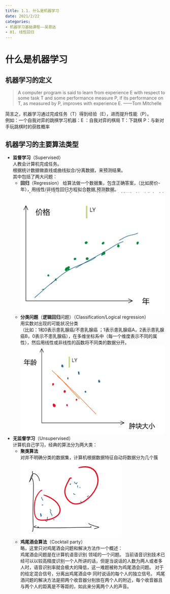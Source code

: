 ```yaml
---
title: 1.1. 什么是机器学习
date: 2021/2/22
categories: 
- 机器学习基础课程——吴恩达
- 01. 线性回归
---
```

# 什么是机器学习
## 机器学习的定义
> A computer  program is said to learn from experience E with respect to some task T and some performance measure P, if its performance on T, as measured by P, improves with experience E.    ——Tom Mitchelle  

简言之，机器学习通过完成任务（T）得到经验（E），进而提升性能（P）。  
例如：一个自我对弈的跳棋学习机器：E ：自我对弈的棋局 T：下跳棋 P：与新对手玩跳棋时的获胜概率  

## 机器学习的主要算法类型
- **监督学习**（Supervised）  
  人教会计算机完成任务。   
  根据统计数据做直线或曲线拟合/分离数据，来预测结果。  
  其中包括了两大问题：  
  - **回归**（Regression） 
  给算法做一个数据集，包含正确答案，（比如房价-年），用线性/非线性回归方程拟合数据,预测数据。  
![](https://raw.githubusercontent.com/l61012345/Pic/master/img/20210131124639.png)
  - **分类问题**（**逻辑回归**问题）（Classification/Logical regression）  
  用实数对出现的可能状况分类  
  （比如：1和0表示患乳腺癌/不患乳腺癌 ；1表示患乳腺癌A，2表示患乳腺癌B，0表示不患乳腺癌），在多维坐标系中（每一个维度表示不同的属性），然后用线性或非线性的函数将不同类的数据分开。    
 ![](https://raw.githubusercontent.com/l61012345/Pic/master/img/20210131124726.png)
- **无监督学习**（Unsupervised）  
  计算机自己学习，经典的算法分为两大类：    
  - **聚类算法**  
  对并不明确分类的数据集，计算机根据数据特征自动将数据分为几个簇    
  ![](https://raw.githubusercontent.com/l61012345/Pic/master/img/20210131124803.png)
  - **鸡尾酒会算法**（Cocktail party）  
   略，这里只对鸡尾酒会问题和解决方法作一个概述：  
   鸡尾酒会问题是在计算机语音识别 领域的一个问题。
当前语音识别技术已经可以以较高精度识别一个人所讲的话，但是当说话的人数为两人或者多人时，语音识别率就会极大的降低，这一难题被称为鸡尾酒会问题。
对于的给定混合信号，分离出鸡尾酒会中 同时说话的每个人的独立信号。
鸡尾酒问题的解决方法是把两个收音器分别放在两个人的附近，每个收音器且与两个人的距离是不等距的，如此来分离两个人的声音。

